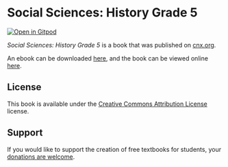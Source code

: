 # Social Sciences: History Grade 5

[![Open in Gitpod](https://gitpod.io/button/open-in-gitpod.svg)](https://gitpod.io/from-referrer/)

_Social Sciences: History Grade 5_ is a book that was published on [cnx.org](https://cnx.org/).

An ebook can be downloaded [here](https://github.com/cnx-user-books/cnxbook-social-sciences-history-grade-5/releases/latest), and the book can be viewed online [here](https://github.com/cnx-user-books/cnxbook-social-sciences-history-grade-5/releases/latest).

## License
This book is available under the [Creative Commons Attribution License](./LICENSE) license.

## Support
If you would like to support the creation of free textbooks for students, your [donations are welcome](https://riceconnect.rice.edu/donation/support-openstax-banner).
